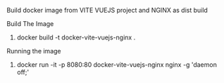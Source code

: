 Build docker image from VITE VUEJS project and NGINX as dist build

Build The Image
1. docker build -t docker-vite-vuejs-nginx .

Running the image
1. docker run -it -p 8080:80 docker-vite-vuejs-nginx nginx -g 'daemon off;'